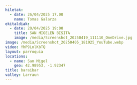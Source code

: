 ```yaml
---
hiletak:
  - date: 26/04/2025 17.00
    name: Tomas Galarza
ekitaldiak:
  - date: 20/04/2025 19:00
    title: SAN MIGELEN BISITA
    image: /media/Screenshot_20250419_111110_OneDrive.jpg
image: /media/Screenshot_20250405_181925_YouTube.webp
video: YhP9LnlKbTQ
layout: parroquia
locations:
  - name: San Migel
    geo: 42.98953, -1.92347
title: baraibar
valley: Larraun
---
```

